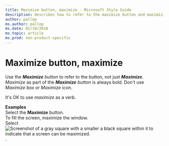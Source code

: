 ```yaml
---
title: Maximize button, maximize - Microsoft Style Guide
description: Describes how to refer to the maximize button and maximizing screens in content and provides examples of referring to maximizing screens in content.
author: pallep
ms.author: pallep
ms.date: 01/19/2018
ms.topic: article
ms.prod: non-product-specific
---
```


# Maximize button, maximize

Use the ***Maximize*** *button* to refer to the button, not just ***Maximize***. *Maximize* as part of the ***Maximize*** *button* is always bold. Don't use *Maximize box* or *Maximize icon*. 

It's OK to use *maximize* as a verb. 

**Examples**    
Select the **Maximize** button.     
To fill the screen, maximize the window.   
Select ![Screenshot of a gray square with a smaller a black square within it to indicate that a screen can be maximized.](media/maximize-button-maximize/302251874.png).
